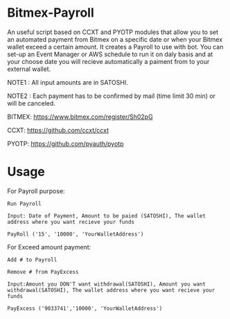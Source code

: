 # Bitmex-Payroll

An useful script based on CCXT and PYOTP modules that allow you to set an automated payment from Bitmex on a specific date or when your Bitmex wallet exceed a certain amount.
It creates a Payroll to use with bot. 
You can set-up an Event Manager or AWS schedule to run it on daly basis and at your choose date you will recieve automatically a paiment from to your external wallet.

NOTE1 : All input amounts are in SATOSHI.

NOTE2 : Each payment has to be confirmed by mail (time limit 30 min) or will be canceled.

BITMEX: https://www.bitmex.com/register/Sh02pG

CCXT: https://github.com/ccxt/ccxt

PYOTP: https://github.com/pyauth/pyotp

# Usage

For Payroll purpose:
  
    Run Payroll
  
    Input: Date of Payment, Amount to be paied (SATOSHI), The wallet address where you want recieve your funds
    
    PayRoll ('15', '10000', 'YourWalletAddress')
  
  
For Exceed amount payment:
 
    Add # to Payroll
  
    Remove # from PayExcess
  
    Input:Amount you DON'T want withdrawal(SATOSHI), Amount you want withdrawal(SATOSHI), The wallet address where you want recieve your funds
    
    PayExcess ('9033741','10000', 'YourWalletAddress')

